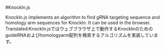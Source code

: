 #KnockIn.js

KnockIn.js implements an algorithm to find gRNA targeting sequence and homology arm sequences for KnockIn. It can be used in the browser.      
Translated:KnockIn.jsではウェブブラウザ上で動作するKnockInのためのguideRNAおよびhomologyarm配列を検索するアルゴリズムを実装しています。
